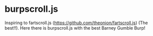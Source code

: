 burpscroll.js
=============

Inspiring to fartscroll.js (https://github.com/theonion/fartscroll.js) (The best!!).
Here there is burpscroll.js with the best Barney Gumble Burp!
